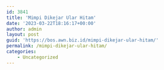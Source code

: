 ```yaml
---
id: 3841
title: 'Mimpi Dikejar Ular Hitam'
date: '2023-03-22T18:16:17+00:00'
author: admin
layout: post
guid: 'https://bos.awn.biz.id/mimpi-dikejar-ular-hitam/'
permalink: /mimpi-dikejar-ular-hitam/
categories:
    - Uncategorized
---
```


